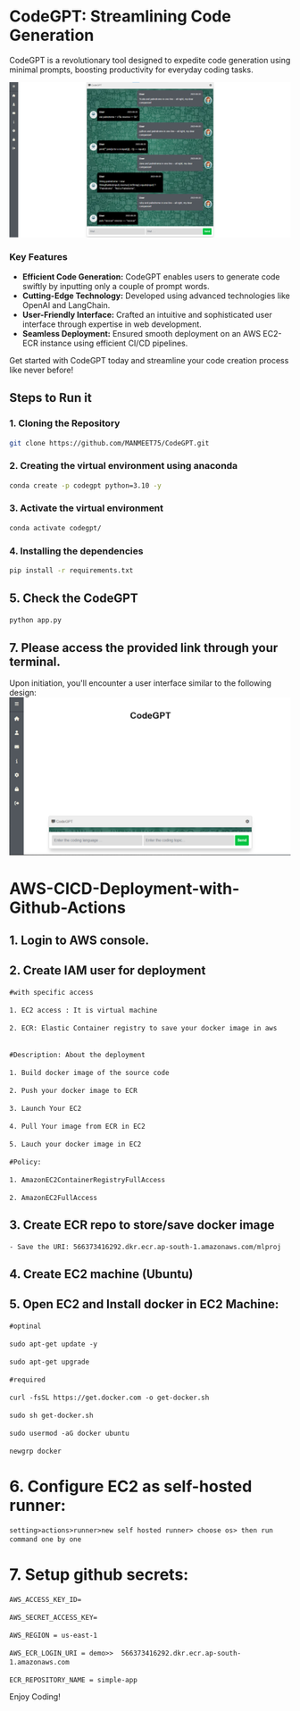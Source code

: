 # CodeGPT: Streamlining Code Generation
CodeGPT is a revolutionary tool designed to expedite code generation using minimal prompts, boosting productivity for everyday coding tasks.
<br>

![CodeGPT](static/images/1.png)

### Key Features

- **Efficient Code Generation:** CodeGPT enables users to generate code swiftly by inputting only a couple of prompt words.
- **Cutting-Edge Technology:** Developed using advanced technologies like OpenAI and LangChain.
- **User-Friendly Interface:** Crafted an intuitive and sophisticated user interface through expertise in web development.
- **Seamless Deployment:** Ensured smooth deployment on an AWS EC2-ECR instance using efficient CI/CD pipelines.

Get started with CodeGPT today and streamline your code creation process like never before!

## Steps to Run it
### 1. Cloning the Repository
```bash
git clone https://github.com/MANMEET75/CodeGPT.git
```
### 2. Creating the virtual environment using anaconda
```bash
conda create -p codegpt python=3.10 -y
```

### 3. Activate the virtual environment
```bash
conda activate codegpt/
```

### 4. Installing the dependencies
```bash
pip install -r requirements.txt
```

## 5. Check the CodeGPT
```bash
python app.py
```

## 7. Please access the provided link through your terminal.
Upon initiation, you'll encounter a user interface similar to the following design:
![CodeGPT](static/images/2.png)

# AWS-CICD-Deployment-with-Github-Actions

## 1. Login to AWS console.

## 2. Create IAM user for deployment

	#with specific access

	1. EC2 access : It is virtual machine

	2. ECR: Elastic Container registry to save your docker image in aws


	#Description: About the deployment

	1. Build docker image of the source code

	2. Push your docker image to ECR

	3. Launch Your EC2 

	4. Pull Your image from ECR in EC2

	5. Lauch your docker image in EC2

	#Policy:

	1. AmazonEC2ContainerRegistryFullAccess

	2. AmazonEC2FullAccess

	
## 3. Create ECR repo to store/save docker image
    - Save the URI: 566373416292.dkr.ecr.ap-south-1.amazonaws.com/mlproj

	
## 4. Create EC2 machine (Ubuntu) 

## 5. Open EC2 and Install docker in EC2 Machine:
	
	
	#optinal

	sudo apt-get update -y

	sudo apt-get upgrade
	
	#required

	curl -fsSL https://get.docker.com -o get-docker.sh

	sudo sh get-docker.sh

	sudo usermod -aG docker ubuntu

	newgrp docker
	
# 6. Configure EC2 as self-hosted runner:
    setting>actions>runner>new self hosted runner> choose os> then run command one by one


# 7. Setup github secrets:

    AWS_ACCESS_KEY_ID=

    AWS_SECRET_ACCESS_KEY=

    AWS_REGION = us-east-1

    AWS_ECR_LOGIN_URI = demo>>  566373416292.dkr.ecr.ap-south-1.amazonaws.com

    ECR_REPOSITORY_NAME = simple-app

Enjoy Coding!
